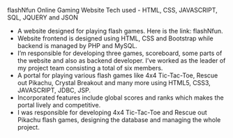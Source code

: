 flashNfun Online Gaming Website
Tech used - HTML, CSS, JAVASCRIPT, SQL, JQUERY and JSON

* A website designed for playing flash games. Here is the link: flashNfun.
* Website frontend is designed using HTML, CSS and Bootstrap while backend is managed by PHP and MySQL.
* I’m responsible for developing three games, scoreboard, some parts of the website and also as backend
developer. I’ve worked as the leader of my project team consisting a total of six members.
* A portal for playing various flash games like 4x4 Tic-Tac-Toe, Rescue out Pikachu, Crystal Breakout and many
more using HTML5, CSS3, JAVASCRIPT, JDBC, JSP.
* Incorporated features include global scores and ranks which makes the portal lively and competitive.
* I was responsible for developing 4x4 Tic-Tac-Toe and Rescue out Pikachu flash games, designing the
database and managing the whole project.
